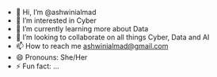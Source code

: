 - 👋 Hi, I’m @ashwinialmad
- 👀 I’m interested in Cyber
- 🌱 I’m currently learning more about Data
- 💞️ I’m looking to collaborate on all things Cyber, Data and AI
- 📫 How to reach me ashwinialmad@gmail.com
- 😄 Pronouns: She/Her
- ⚡ Fun fact: ...

<!---
ashwinialmad/ashwinialmad is a ✨ special ✨ repository because its `README.md` (this file) appears on your GitHub profile.
You can click the Preview link to take a look at your changes.
--->
